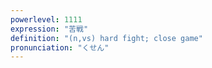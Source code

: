 ```yaml
---
powerlevel: 1111
expression: "苦戦"
definition: "(n,vs) hard fight; close game"
pronunciation: "くせん"
---
```

